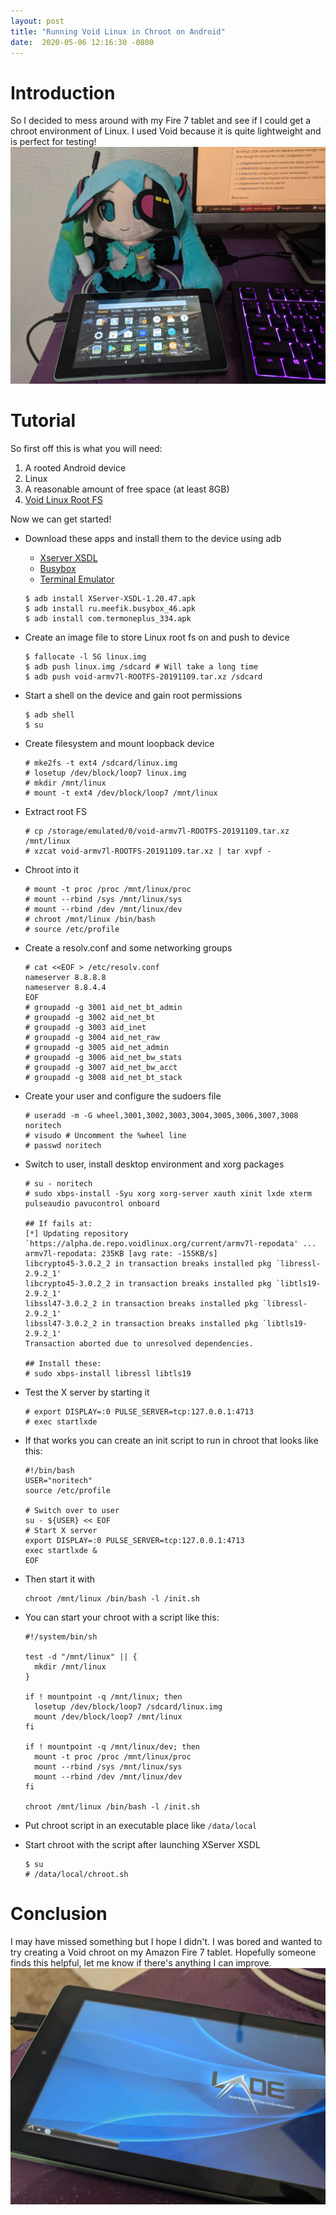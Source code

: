 ```yaml
---
layout:	post
title: "Running Void Linux in Chroot on Android"
date:  2020-05-06 12:16:30 -0800
---
```

# **Introduction**
So I decided to mess around with my Fire 7 tablet and see if I could get a chroot environment of Linux. I used Void because it is quite lightweight and is perfect for testing!
![Amazon tablet](/assets/void-chroot-on-android/IMG_20200506_140411.jpg)
# **Tutorial**
So first off this is what you will need:
1. A rooted Android device
2. Linux
3. A reasonable amount of free space (at least 8GB)
4. [Void Linux Root FS](https://alpha.de.repo.voidlinux.org/live/current/)

Now we can get started!
- Download these apps and install them to the device using adb
  - [Xserver XSDL](https://sourceforge.net/projects/libsdl-android/files/apk/XServer-XSDL/)
  - [Busybox](https://f-droid.org/en/packages/ru.meefik.busybox/)
  - [Terminal Emulator](https://f-droid.org/en/packages/com.termoneplus/)

  ```
  $ adb install XServer-XSDL-1.20.47.apk
  $ adb install ru.meefik.busybox_46.apk
  $ adb install com.termoneplus_334.apk
  ```

- Create an image file to store Linux root fs on and push to device
  
  ```
  $ fallocate -l 5G linux.img
  $ adb push linux.img /sdcard # Will take a long time
  $ adb push void-armv7l-ROOTFS-20191109.tar.xz /sdcard
  ```

- Start a shell on the device and gain root permissions

  ```
  $ adb shell
  $ su
  ```

- Create filesystem and mount loopback device

  ```
  # mke2fs -t ext4 /sdcard/linux.img
  # losetup /dev/block/loop7 linux.img
  # mkdir /mnt/linux
  # mount -t ext4 /dev/block/loop7 /mnt/linux
  ```

- Extract root FS

  ```
  # cp /storage/emulated/0/void-armv7l-ROOTFS-20191109.tar.xz /mnt/linux
  # xzcat void-armv7l-ROOTFS-20191109.tar.xz | tar xvpf -
  ```

- Chroot into it

  ```
  # mount -t proc /proc /mnt/linux/proc 
  # mount --rbind /sys /mnt/linux/sys
  # mount --rbind /dev /mnt/linux/dev
  # chroot /mnt/linux /bin/bash
  # source /etc/profile
  ```

- Create a resolv.conf and some networking groups

  ```
  # cat <<EOF > /etc/resolv.conf
  nameserver 8.8.8.8
  nameserver 8.8.4.4
  EOF
  # groupadd -g 3001 aid_net_bt_admin
  # groupadd -g 3002 aid_net_bt
  # groupadd -g 3003 aid_inet
  # groupadd -g 3004 aid_net_raw
  # groupadd -g 3005 aid_net_admin
  # groupadd -g 3006 aid_net_bw_stats
  # groupadd -g 3007 aid_net_bw_acct
  # groupadd -g 3008 aid_net_bt_stack
  ```

- Create your user and configure the sudoers file

  ```
  # useradd -m -G wheel,3001,3002,3003,3004,3005,3006,3007,3008 noritech
  # visudo # Uncomment the %wheel line
  # passwd noritech
  ```

- Switch to user, install desktop environment and xorg packages

  ```
  # su - noritech
  # sudo xbps-install -Syu xorg xorg-server xauth xinit lxde xterm pulseaudio pavucontrol onboard

  ## If fails at:
  [*] Updating repository `https://alpha.de.repo.voidlinux.org/current/armv7l-repodata' ...
  armv7l-repodata: 235KB [avg rate: -155KB/s]
  libcrypto45-3.0.2_2 in transaction breaks installed pkg `libressl-2.9.2_1'
  libcrypto45-3.0.2_2 in transaction breaks installed pkg `libtls19-2.9.2_1'
  libssl47-3.0.2_2 in transaction breaks installed pkg `libressl-2.9.2_1'
  libssl47-3.0.2_2 in transaction breaks installed pkg `libtls19-2.9.2_1'
  Transaction aborted due to unresolved dependencies.

  ## Install these:
  # sudo xbps-install libressl libtls19
  ```

- Test the X server by starting it

  ```
  # export DISPLAY=:0 PULSE_SERVER=tcp:127.0.0.1:4713
  # exec startlxde
  ```

- If that works you can create an init script to run in chroot that looks like this:

  ```
  #!/bin/bash
  USER="noritech"
  source /etc/profile

  # Switch over to user
  su - ${USER} << EOF
  # Start X server
  export DISPLAY=:0 PULSE_SERVER=tcp:127.0.0.1:4713
  exec startlxde &
  EOF
  ```

- Then start it with

  ```
  chroot /mnt/linux /bin/bash -l /init.sh
  ```

- You can start your chroot with a script like this:

  ```
  #!/system/bin/sh

  test -d "/mnt/linux" || {
    mkdir /mnt/linux
  }

  if ! mountpoint -q /mnt/linux; then
    losetup /dev/block/loop7 /sdcard/linux.img
    mount /dev/block/loop7 /mnt/linux
  fi

  if ! mountpoint -q /mnt/linux/dev; then
    mount -t proc /proc /mnt/linux/proc 
    mount --rbind /sys /mnt/linux/sys
    mount --rbind /dev /mnt/linux/dev
  fi

  chroot /mnt/linux /bin/bash -l /init.sh
  ```

- Put chroot script in an executable place like ``/data/local``
- Start chroot with the script after launching XServer XSDL

  ```
  $ su
  # /data/local/chroot.sh
  ```

# Conclusion
I may have missed something but I hope I didn't. I was bored and wanted to try creating a Void chroot on my Amazon Fire 7 tablet. Hopefully someone finds this helpful, let me know if there's anything I can improve.
![LXDE running in Void](/assets/void-chroot-on-android/IMG_20200506_154835.jpg)